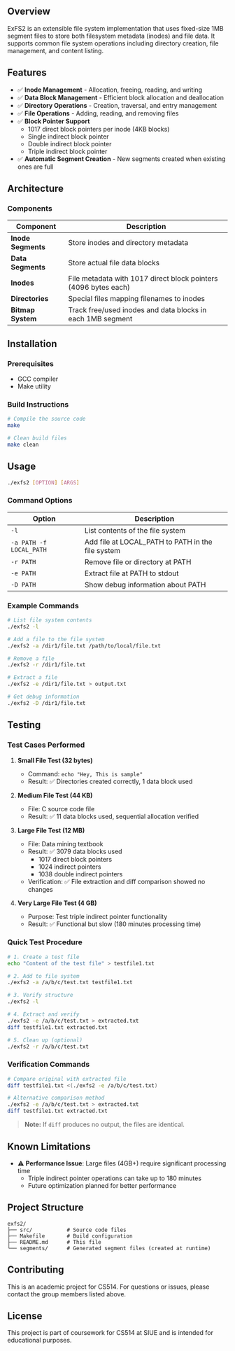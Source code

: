 ## Overview

ExFS2 is an extensible file system implementation that uses fixed-size 1MB segment files to store both filesystem metadata (inodes) and file data. It supports common file system operations including directory creation, file management, and content listing.

## Features

- ✅ **Inode Management** - Allocation, freeing, reading, and writing
- ✅ **Data Block Management** - Efficient block allocation and deallocation
- ✅ **Directory Operations** - Creation, traversal, and entry management
- ✅ **File Operations** - Adding, reading, and removing files
- ✅ **Block Pointer Support**
  - 1017 direct block pointers per inode (4KB blocks)
  - Single indirect block pointer
  - Double indirect block pointer  
  - Triple indirect block pointer
- ✅ **Automatic Segment Creation** - New segments created when existing ones are full

## Architecture

### Components

| Component | Description |
|-----------|-------------|
| **Inode Segments** | Store inodes and directory metadata |
| **Data Segments** | Store actual file data blocks |
| **Inodes** | File metadata with 1017 direct block pointers (4096 bytes each) |
| **Directories** | Special files mapping filenames to inodes |
| **Bitmap System** | Track free/used inodes and data blocks in each 1MB segment |

## Installation

### Prerequisites
- GCC compiler
- Make utility

### Build Instructions

```bash
# Compile the source code
make

# Clean build files
make clean
```

## Usage

```bash
./exfs2 [OPTION] [ARGS]
```

### Command Options

| Option | Description |
|--------|-------------|
| `-l` | List contents of the file system |
| `-a PATH -f LOCAL_PATH` | Add file at LOCAL_PATH to PATH in the file system |
| `-r PATH` | Remove file or directory at PATH |
| `-e PATH` | Extract file at PATH to stdout |
| `-D PATH` | Show debug information about PATH |

### Example Commands

```bash
# List file system contents
./exfs2 -l

# Add a file to the file system
./exfs2 -a /dir1/file.txt /path/to/local/file.txt

# Remove a file
./exfs2 -r /dir1/file.txt

# Extract a file
./exfs2 -e /dir1/file.txt > output.txt

# Get debug information
./exfs2 -D /dir1/file.txt
```

## Testing

### Test Cases Performed

1. **Small File Test (32 bytes)**
   - Command: `echo "Hey, This is sample"`
   - Result: ✅ Directories created correctly, 1 data block used

2. **Medium File Test (44 KB)**
   - File: C source code file
   - Result: ✅ 11 data blocks used, sequential allocation verified

3. **Large File Test (12 MB)**
   - File: Data mining textbook
   - Result: ✅ 3079 data blocks used
     - 1017 direct block pointers
     - 1024 indirect pointers  
     - 1038 double indirect pointers
   - Verification: ✅ File extraction and diff comparison showed no changes

4. **Very Large File Test (4 GB)**
   - Purpose: Test triple indirect pointer functionality
   - Result: ✅ Functional but slow (180 minutes processing time)

### Quick Test Procedure

```bash
# 1. Create a test file
echo "Content of the test file" > testfile1.txt

# 2. Add to file system
./exfs2 -a /a/b/c/test.txt testfile1.txt

# 3. Verify structure
./exfs2 -l

# 4. Extract and verify
./exfs2 -e /a/b/c/test.txt > extracted.txt
diff testfile1.txt extracted.txt

# 5. Clean up (optional)
./exfs2 -r /a/b/c/test.txt
```

### Verification Commands

```bash
# Compare original with extracted file
diff testfile1.txt <(./exfs2 -e /a/b/c/test.txt)

# Alternative comparison method
./exfs2 -e /a/b/c/test.txt > extracted.txt
diff testfile1.txt extracted.txt
```

> **Note:** If `diff` produces no output, the files are identical.

## Known Limitations

- ⚠️ **Performance Issue**: Large files (4GB+) require significant processing time
  - Triple indirect pointer operations can take up to 180 minutes
  - Future optimization planned for better performance

## Project Structure

```
exfs2/
├── src/           # Source code files
├── Makefile       # Build configuration
├── README.md      # This file
└── segments/      # Generated segment files (created at runtime)
```

## Contributing

This is an academic project for CS514. For questions or issues, please contact the group members listed above.

## License

This project is part of coursework for CS514 at SIUE and is intended for educational purposes.
